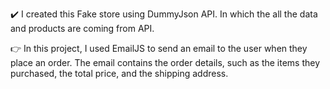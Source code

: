 ✔️ I created this Fake store using DummyJson API. In which the all the data and products are coming from API.

👉 In this project, I used EmailJS to send an email to the user when they place an order. The email contains the order details, such as the items they purchased, the total price, and the shipping address.
